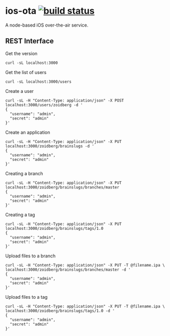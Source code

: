 ios-ota [![build status](https://secure.travis-ci.org/seryl/node-ios-ota.png)](https://travis-ci.org/seryl/node-ios-ota)
=======

A node-based iOS over-the-air service.

## REST Interface

Get the version
```
curl -sL localhost:3000
```

Get the list of users
```
curl -sL localhost:3000/users
```

Create a user
```
curl -sL -H "Content-Type: application/json" -X POST localhost:3000/users/zoidberg -d '
{
  "username": "admin",
  "secret": "admin"
}'
```

Create an application
```
curl -sL -H "Content-Type: application/json" -X PUT localhost:3000/zoidberg/brainslugs -d '
{
  "username": "admin",
  "secret": "admin"
}'
```

Creating a branch
```
curl -sL -H "Content-Type: application/json" -X PUT localhost:3000/zoidberg/brainslugs/branches/master
{
  "username": "admin",
  "secret": "admin"
}'
```

Creating a tag
```
curl -sL -H "Content-Type: application/json" -X PUT localhost:3000/zoidberg/brainslugs/tags/1.0
{
  "username": "admin",
  "secret": "admin"
}'
```

Upload files to a branch
```
curl -sL -H "Content-Type: application/json" -X PUT -T @filename.ipa \
localhost:3000/zoidberg/brainslugs/branches/master -d '
{
  "username": "admin",
  "secret": "admin"
}'
```

Upload files to a tag
```
curl -sL -H "Content-Type: application/json" -X PUT -T @filename.ipa \
localhost:3000/zoidberg/brainslugs/tags/1.0 -d '
{
  "username": "admin",
  "secret": "admin"
}'
```
